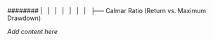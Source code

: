 ######## |   |   |   |   |   |   |   ├── Calmar Ratio (Return vs. Maximum Drawdown)

*Add content here*